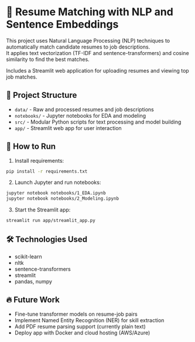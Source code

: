 # 📝 Resume Matching with NLP and Sentence Embeddings

This project uses Natural Language Processing (NLP) techniques to automatically match candidate resumes to job descriptions.  
It applies text vectorization (TF-IDF and sentence-transformers) and cosine similarity to find the best matches.

Includes a Streamlit web application for uploading resumes and viewing top job matches.

## 📂 Project Structure
- `data/` - Raw and processed resumes and job descriptions
- `notebooks/` - Jupyter notebooks for EDA and modeling
- `src/` - Modular Python scripts for text processing and model building
- `app/` - Streamlit web app for user interaction

## 🚀 How to Run
1. Install requirements:
```bash
pip install -r requirements.txt
```
2. Launch Jupyter and run notebooks:
```bash
jupyter notebook notebooks/1_EDA.ipynb
jupyter notebook notebooks/2_Modeling.ipynb
```
3. Start the Streamlit app:
```bash
streamlit run app/streamlit_app.py
```

## 🛠 Technologies Used
- scikit-learn
- nltk
- sentence-transformers
- streamlit
- pandas, numpy

## 🔥 Future Work
- Fine-tune transformer models on resume-job pairs
- Implement Named Entity Recognition (NER) for skill extraction
- Add PDF resume parsing support (currently plain text)
- Deploy app with Docker and cloud hosting (AWS/Azure)
